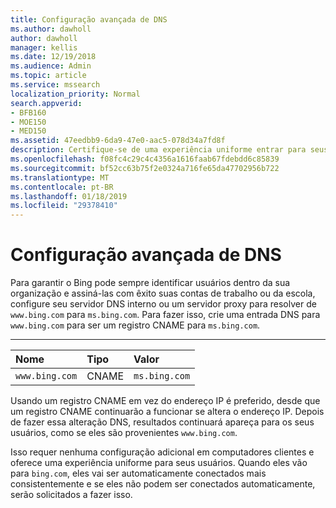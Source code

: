 ```yaml
---
title: Configuração avançada de DNS
ms.author: dawholl
author: dawholl
manager: kellis
ms.date: 12/19/2018
ms.audience: Admin
ms.topic: article
ms.service: mssearch
localization_priority: Normal
search.appverid:
- BFB160
- MOE150
- MED150
ms.assetid: 47eedbb9-6da9-47e0-aac5-078d34a7fd8f
description: Certifique-se de uma experiência uniforme entrar para seus usuários, configurando o servidor DNS usando um registro CNAME
ms.openlocfilehash: f08fc4c29c4c4356a1616faab67fdebdd6c85839
ms.sourcegitcommit: bf52cc63b75f2e0324a716fe65da47702956b722
ms.translationtype: MT
ms.contentlocale: pt-BR
ms.lasthandoff: 01/18/2019
ms.locfileid: "29378410"
---
```

# <a name="advanced-dns-configuration"></a>Configuração avançada de DNS

Para garantir o Bing pode sempre identificar usuários dentro da sua organização e assiná-las com êxito suas contas de trabalho ou da escola, configure seu servidor DNS interno ou um servidor proxy para resolver de `www.bing.com` para `ms.bing.com`. Para fazer isso, crie uma entrada DNS para `www.bing.com` para ser um registro CNAME para `ms.bing.com`.
  
****

|**Nome**|**Tipo**|**Valor**|
|:-----|:-----|:-----|
|`www.bing.com`  <br/> |CNAME  <br/> |`ms.bing.com`  <br/> |
   
Usando um registro CNAME em vez do endereço IP é preferido, desde que um registro CNAME continuarão a funcionar se altera o endereço IP. Depois de fazer essa alteração DNS, resultados continuará apareça para os seus usuários, como se eles são provenientes `www.bing.com`. 
  
Isso requer nenhuma configuração adicional em computadores clientes e oferece uma experiência uniforme para seus usuários. Quando eles vão para `bing.com`, eles vai ser automaticamente conectados mais consistentemente e se eles não podem ser conectados automaticamente, serão solicitados a fazer isso.
